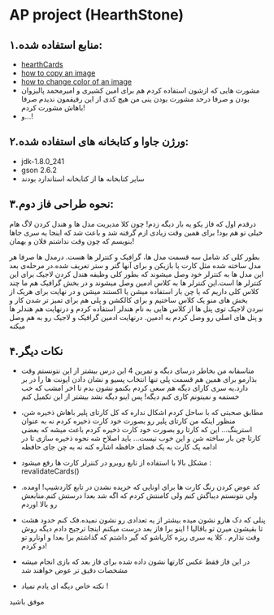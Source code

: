 ﻿ 
 AP project (HearthStone) 
 ====
 ۱.منابع استفاده شده:
 ------
 * [hearthCards](http://www.hearthcards.net/)
 * [how to copy an image](https://www.dyclassroom.com/image-processing-project/how-to-convert-a-color-image-into-grayscale-image-in-java)
 * [how to change color of an image]( https://www.programcreek.com/java-api-examples/?class=java.awt.image.BufferedImage&method=copyData)
 * مشورت هایی که ازشون استفاده کردم هم برای امین کشیری و امیرمحمد پالیزوان بودن و صرفا درحد مشورت بودن ینی من هیچ کدی از این رفیقمون ندیدم صرفا باهاش مشورت کردم!
 * و...!
 
 
 ۲.ورژن جاوا و کتابخانه های استفاده شده:
 --
 * jdk-1.8.0_241
 * gson 2.6.2
 * سایر کتابخانه ها از کتابخانه استاندارد بودند 
 
 
 
 ۳.نحوه طراحی فاز دوم:
 ---
 درقدم اول که فاز یکو یه بار دیگه زدم! چون کلا مدیریت مدل ها و هندل کردن لاگ هام خیلی تو هم بود! برای همین وقت زیادی ازم گرفته شد و باعث شد که اینجا یه سری جاها بنویسم که چون وقت نداشتم فلان و بهمان!
 
بطور کلی کد شامل سه قسمت مدل ها، گرافیک و کنترلر ها هست. درمدل ها صرفا هر مدل ساخته شده مثل کارت یا بازیکن و برای آنها گتر و ستر تعریف شده.در مرحله‌ی بعد این مدل ها به کنترلر خود وصل میشوند که بطور کلی وظیفه هندل کردن لاجیک برای این کنترلر ها است.این کنترلر ها به کلاس ادمین وصل میشوند و در بخش گرافیک هم ما چند کلاس کلی داریم که یا چن بار استفاده میشن یا اکستند میشن و در نهایت برای هریک از بخش های منو یک کلاس ساختیم و برای کالکشن و پلی هم برای تمیز تر شدن کار و نبردن لاجیک توی پنل ها از کلاس هایی به نام هندلر استفاده کردم و درنهایت هم هندلر ها و پنل های اصلی رو وصل کردم به ادمین. درنهایت ادمین گرافیک و لاجیک رو به هم وصل میکنه

 ۴.نکات دیگر
 --
 * متاسفانه من بخاطر درسای دیگه و تمرین 4 این درس بیشتر از این نتونستم وقت بذارمو برای همین هم قسمت پلی تنها انتخاب پسیو  و نشان دادن ایونت ها را در بر دارد.یه سری کارای دیگه هم سعی کردم بکنمو نشون بدم تا اخر امشب که خب خستمه و نمیتونم کاری کنم دیگه! پس اینو دیگه نشد بیشتر از این تکمیل کنم
 * مطابق صحبتی که با ساحل کردم اشکال نداره که کل کارتای پلیر باهاش ذخیره شن، منظور اینکه من کارتای پلیر رو بصورت خود کارت ذخیره کردم نه به عنوان استرینگ... این که کارتا رو بصورت خود کارت ذخیره کردم باعث میشه که بعضی کارتا چن بار ساخته شن و این خوب نیست... باید اصلاح شه نحوه ذخیره سازی تا در ادامه یک کارت به یک فضای حافظه اشاره کنه نه به چن جای حافظه
 
  * مشکل بالا با استفاده از تابع روبرو در کنترلر کارت ها رفع میشود : revalidateCards()
 
 * کد عوض کردن رنگ کارت ها برای اونایی که خریده نشدن در تابع کاردشیپ! اومده. ولی نتونستم دیباگش کنم ولی کامنتش کردم که اگه شد بعدا درستش کنم.منابعش رو بالا اوردم
 
 * پنلی که دک هارو نشون میده بیشتر از یه تعدادی رو نشون نمیده.فک کنم حدود هشت تا بقیشون میرن تو باقالیا ! اینو برا فاز بعد درست میکنم اینجا ترجیح دادم دیگه روش وقت نذارم
 . کلا یه سری ریزه کاریاشو که گیر داشتم که گذاشتم برا بعدا و اونارو تو دو کردم!
 
 * در این فاز فقط عکس کارتها نشون داده شده برای فاز بعد که بازی انجام میشه مشخصات دقیق تر عوض خواهند شد
 
 * نکته خاص دیگه ای یادم نمیاد ! 
 
 موفق باشید
 
 
